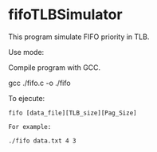 # fifoTLBSimulator
This program simulate FIFO priority in TLB.

Use mode:

Compile program with GCC.
  
   gcc ./fifo.c -o ./fifo
   
To ejecute:

    fifo [data_file][TLB_size][Pag_Size]
    
    For example:
    
    ./fifo data.txt 4 3
